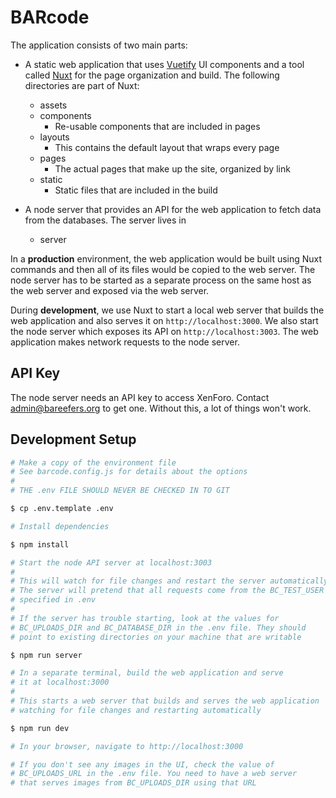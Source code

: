 # BARcode

The application consists of two main parts:

 * A static web application that uses [Vuetify](https://vuetifyjs.com/en/) UI components and a tool called [Nuxt](https://nuxtjs.org) for the page organization and build. The following directories are part of Nuxt:

   * assets
   * components
     * Re-usable components that are included in pages
   * layouts
     * This contains the default layout that wraps every page
   * pages
     * The actual pages that make up the site, organized by link
   * static
     * Static files that are included in the build

* A node server that provides an API for the web application to fetch data from the databases. The server lives in

   * server

In a **production** environment, the web application would be built using Nuxt commands and then all of its files would be copied to the web server. The node server has to be started as a separate process on the same host as the web server and exposed via the web server.

During **development**, we use Nuxt to start a local web server that builds the web application and also serves it on `http://localhost:3000`. We also start the node server which exposes its API on `http://localhost:3003`. The web application makes network requests to the node server.

## API Key

The node server needs an API key to access XenForo. Contact admin@bareefers.org to get one. Without this, a lot of things won't work.

## Development Setup

```bash
# Make a copy of the environment file
# See barcode.config.js for details about the options
#
# THE .env FILE SHOULD NEVER BE CHECKED IN TO GIT

$ cp .env.template .env

# Install dependencies

$ npm install

# Start the node API server at localhost:3003
#
# This will watch for file changes and restart the server automatically
# The server will pretend that all requests come from the BC_TEST_USER
# specified in .env
#
# If the server has trouble starting, look at the values for
# BC_UPLOADS_DIR and BC_DATABASE_DIR in the .env file. They should
# point to existing directories on your machine that are writable

$ npm run server

# In a separate terminal, build the web application and serve
# it at localhost:3000
#
# This starts a web server that builds and serves the web application
# watching for file changes and restarting automatically

$ npm run dev

# In your browser, navigate to http://localhost:3000

# If you don't see any images in the UI, check the value of
# BC_UPLOADS_URL in the .env file. You need to have a web server
# that serves images from BC_UPLOADS_DIR using that URL
```
